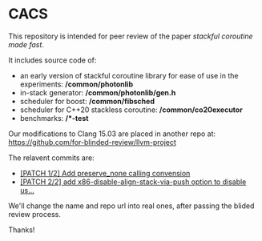 # CACS

This repository is intended for peer review of the paper _stackful coroutine made fast_. 

It includes source code of:
* an early version of stackful coroutine library for ease of use in the experiments: **/common/photonlib**
* in-stack generator: **/common/photonlib/gen.h**
* scheduler for boost: **/common/fibsched**
* scheduler for C++20 stackless coroutine: **/common/co20executor**
* benchmarks: **/*-test**

Our modifications to Clang 15.03 are placed in another repo at: https://github.com/for-blinded-review/llvm-project

The relavent commits are:
* [[PATCH 1/2] Add preserve_none calling convension](https://github.com/for-blinded-review/llvm-project/commit/4aed4ec8b32a3abc24f805d2a68e5d3903e19f45)
* [[PATCH 2/2] add x86-disable-align-stack-via-push option to disable us…](https://github.com/for-blinded-review/llvm-project/commit/2e84059271faacccbb9a7d25347a7d56681cf294)


We'll change the name and repo url into real ones, after passing the blided review process.


Thanks!
